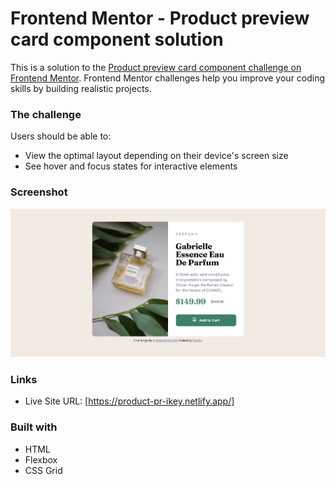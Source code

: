 # Frontend Mentor - Product preview card component solution

This is a solution to the [Product preview card component challenge on Frontend Mentor](https://www.frontendmentor.io/challenges/product-preview-card-component-GO7UmttRfa). Frontend Mentor challenges help you improve your coding skills by building realistic projects.

### The challenge

Users should be able to:

- View the optimal layout depending on their device's screen size
- See hover and focus states for interactive elements

### Screenshot

![](./screenshoot/ss-desktop-view.png)

### Links

- Live Site URL: [https://product-pr-ikey.netlify.app/]

### Built with

- HTML
- Flexbox
- CSS Grid
